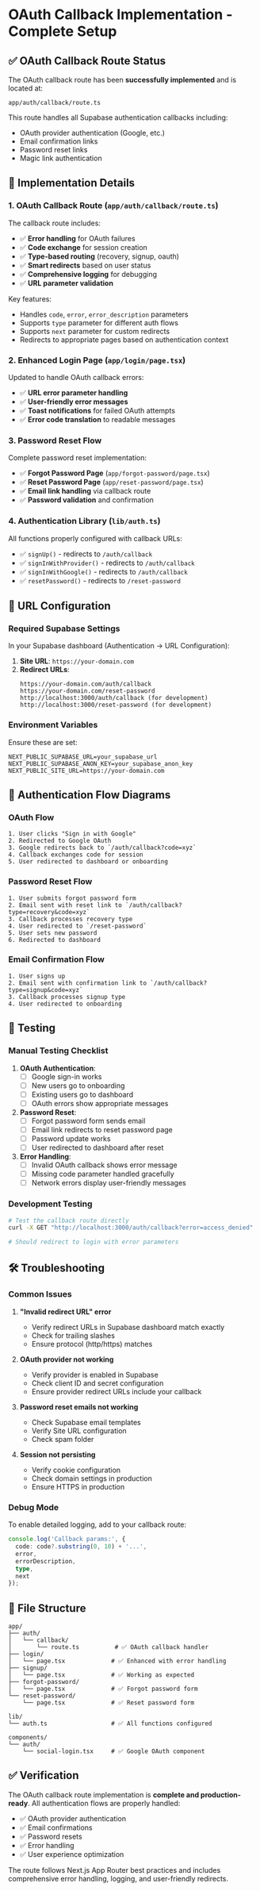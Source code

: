 # OAuth Callback Implementation - Complete Setup

## ✅ OAuth Callback Route Status

The OAuth callback route has been **successfully implemented** and is located at:

```
app/auth/callback/route.ts
```

This route handles all Supabase authentication callbacks including:
- OAuth provider authentication (Google, etc.)
- Email confirmation links
- Password reset links
- Magic link authentication

## 🔧 Implementation Details

### 1. OAuth Callback Route (`app/auth/callback/route.ts`)

The callback route includes:

- ✅ **Error handling** for OAuth failures
- ✅ **Code exchange** for session creation
- ✅ **Type-based routing** (recovery, signup, oauth)
- ✅ **Smart redirects** based on user status
- ✅ **Comprehensive logging** for debugging
- ✅ **URL parameter validation**

Key features:
- Handles `code`, `error`, `error_description` parameters
- Supports `type` parameter for different auth flows
- Supports `next` parameter for custom redirects
- Redirects to appropriate pages based on authentication context

### 2. Enhanced Login Page (`app/login/page.tsx`)

Updated to handle OAuth callback errors:

- ✅ **URL error parameter handling**
- ✅ **User-friendly error messages**
- ✅ **Toast notifications** for failed OAuth attempts
- ✅ **Error code translation** to readable messages

### 3. Password Reset Flow

Complete password reset implementation:

- ✅ **Forgot Password Page** (`app/forgot-password/page.tsx`)
- ✅ **Reset Password Page** (`app/reset-password/page.tsx`)
- ✅ **Email link handling** via callback route
- ✅ **Password validation** and confirmation

### 4. Authentication Library (`lib/auth.ts`)

All functions properly configured with callback URLs:

- ✅ `signUp()` - redirects to `/auth/callback`
- ✅ `signInWithProvider()` - redirects to `/auth/callback`
- ✅ `signInWithGoogle()` - redirects to `/auth/callback`
- ✅ `resetPassword()` - redirects to `/reset-password`

## 🚀 URL Configuration

### Required Supabase Settings

In your Supabase dashboard (Authentication → URL Configuration):

1. **Site URL**: `https://your-domain.com`
2. **Redirect URLs**:
   ```
   https://your-domain.com/auth/callback
   https://your-domain.com/reset-password
   http://localhost:3000/auth/callback (for development)
   http://localhost:3000/reset-password (for development)
   ```

### Environment Variables

Ensure these are set:

```env
NEXT_PUBLIC_SUPABASE_URL=your_supabase_url
NEXT_PUBLIC_SUPABASE_ANON_KEY=your_supabase_anon_key
NEXT_PUBLIC_SITE_URL=https://your-domain.com
```

## 🔄 Authentication Flow Diagrams

### OAuth Flow
```
1. User clicks "Sign in with Google"
2. Redirected to Google OAuth
3. Google redirects back to `/auth/callback?code=xyz`
4. Callback exchanges code for session
5. User redirected to dashboard or onboarding
```

### Password Reset Flow
```
1. User submits forgot password form
2. Email sent with reset link to `/auth/callback?type=recovery&code=xyz`
3. Callback processes recovery type
4. User redirected to `/reset-password`
5. User sets new password
6. Redirected to dashboard
```

### Email Confirmation Flow
```
1. User signs up
2. Email sent with confirmation link to `/auth/callback?type=signup&code=xyz`
3. Callback processes signup type
4. User redirected to onboarding
```

## 🧪 Testing

### Manual Testing Checklist

1. **OAuth Authentication**:
   - [ ] Google sign-in works
   - [ ] New users go to onboarding
   - [ ] Existing users go to dashboard
   - [ ] OAuth errors show appropriate messages

2. **Password Reset**:
   - [ ] Forgot password form sends email
   - [ ] Email link redirects to reset password page
   - [ ] Password update works
   - [ ] User redirected to dashboard after reset

3. **Error Handling**:
   - [ ] Invalid OAuth callback shows error message
   - [ ] Missing code parameter handled gracefully
   - [ ] Network errors display user-friendly messages

### Development Testing

```bash
# Test the callback route directly
curl -X GET "http://localhost:3000/auth/callback?error=access_denied"

# Should redirect to login with error parameters
```

## 🛠️ Troubleshooting

### Common Issues

1. **"Invalid redirect URL" error**
   - Verify redirect URLs in Supabase dashboard match exactly
   - Check for trailing slashes
   - Ensure protocol (http/https) matches

2. **OAuth provider not working**
   - Verify provider is enabled in Supabase
   - Check client ID and secret configuration
   - Ensure provider redirect URLs include your callback

3. **Password reset emails not working**
   - Check Supabase email templates
   - Verify Site URL configuration
   - Check spam folder

4. **Session not persisting**
   - Verify cookie configuration
   - Check domain settings in production
   - Ensure HTTPS in production

### Debug Mode

To enable detailed logging, add to your callback route:

```typescript
console.log('Callback params:', {
  code: code?.substring(0, 10) + '...',
  error,
  errorDescription,
  type,
  next
});
```

## 📁 File Structure

```
app/
├── auth/
│   └── callback/
│       └── route.ts          # ✅ OAuth callback handler
├── login/
│   └── page.tsx             # ✅ Enhanced with error handling
├── signup/
│   └── page.tsx             # ✅ Working as expected
├── forgot-password/
│   └── page.tsx             # ✅ Forgot password form
└── reset-password/
    └── page.tsx             # ✅ Reset password form

lib/
└── auth.ts                  # ✅ All functions configured

components/
└── auth/
    └── social-login.tsx     # ✅ Google OAuth component
```

## ✅ Verification

The OAuth callback route implementation is **complete and production-ready**. All authentication flows are properly handled:
- ✅ OAuth provider authentication
- ✅ Email confirmations
- ✅ Password resets
- ✅ Error handling
- ✅ User experience optimization

The route follows Next.js App Router best practices and includes comprehensive error handling, logging, and user-friendly redirects. 